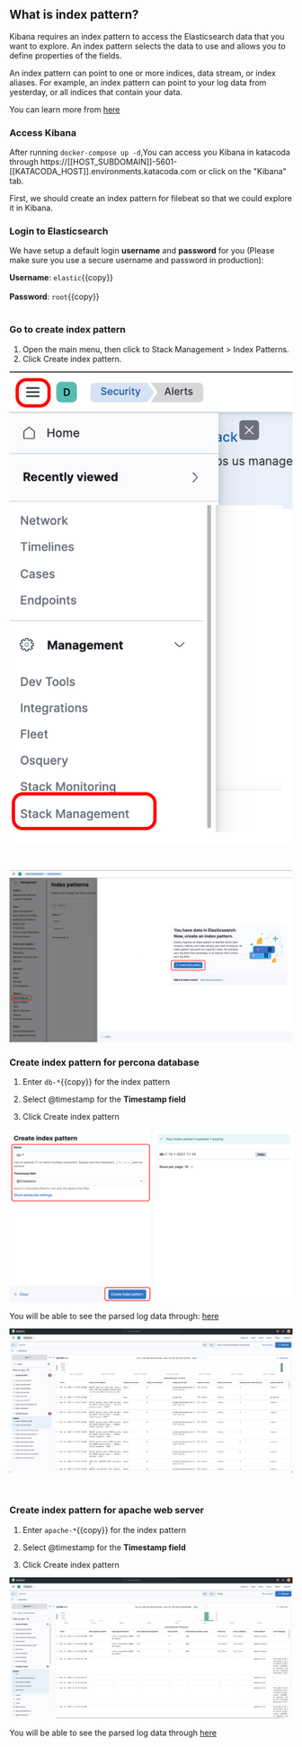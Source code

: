 ## What is index pattern?

Kibana requires an index pattern to access the Elasticsearch data that you want to explore. An index pattern selects the data to use and allows you to define properties of the fields.

An index pattern can point to one or more indices, data stream, or index aliases. For example, an index pattern can point to your log data from yesterday, or all indices that contain your data.

You can learn more from [here](https://www.elastic.co/guide/en/kibana/current/index-patterns.html)
<br/>

### Access Kibana

After running `docker-compose up -d`,You can access you Kibana in katacoda through https://[[HOST_SUBDOMAIN]]-5601-[[KATACODA_HOST]].environments.katacoda.com or click on the "Kibana" tab.

First, we should create an index pattern for filebeat so that we could explore it in Kibana.
<br/>

### Login to Elasticsearch

We have setup a default login **username** and **password** for you (Please make sure you use a secure username and password in production):

**Username**: `elastic`{{copy}}
</br>
</br>
**Password**: `root`{{copy}}
</br>
<br/>

### Go to create index pattern

1. Open the main menu, then click to Stack Management > Index Patterns.
2. Click Create index pattern.

![Image](./assets/menu.png)

<br/>

![Image](./assets/index_pattern.png)

### Create index pattern for percona database

1. Enter `db-*`{{copy}} for the index pattern

2. Select @timestamp for the **Timestamp field**

3. Click Create index pattern

![Image](./assets/index_db.png)

You will be able to see the parsed log data through: [here](<https://[[HOST_SUBDOMAIN]]-5601-[[KATACODA_HOST]].environments.katacoda.com/app/discover#/?_g=(filters:!(),refreshInterval:(pause:!t,value:0),time:(from:now-1M%2FM,to:now))&_a=(columns:!(audit_record.sqltext,audit_record.name,audit_record.status,audit_record.user,audit_record.ip,audit_record.host,audit_record.connection_id,audit_record.db),filters:!(),index:ef34b830-46b4-11ec-b246-8b4923ddc10f,interval:auto,query:(language:kuery,query:''),sort:!(!('@timestamp',desc)))>)

![Image](./assets/parsed_db.png)

<br/>

### Create index pattern for apache web server

1. Enter `apache-*`{{copy}} for the index pattern

2. Select @timestamp for the **Timestamp field**

3. Click Create index pattern

![Image](./assets/parsed_ap.png)

You will be able to see the parsed log data through [here](<https://[[HOST_SUBDOMAIN]]-5601-[[KATACODA_HOST]].environments.katacoda.com/app/discover#/?_g=(filters:!(),query:(language:kuery,query:''),refreshInterval:(pause:!t,value:0),time:(from:now%2Fd,to:now%2Fd))&_a=(columns:!(http.request.method,http.request.referrer,http.response.body.bytes,http.version,http.response.status_code,source.ip,source.address,event.dataset,error.message),filters:!(),index:e6e05850-46b5-11ec-b246-8b4923ddc10f,interval:auto,query:(language:kuery,query:''),sort:!(!('@timestamp',desc)))>)

<br/>
